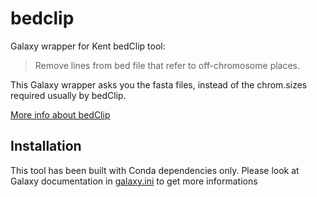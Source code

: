# bedclip
Galaxy wrapper for Kent bedClip tool:
  
  > Remove lines from bed file that refer to off-chromosome places.

This Galaxy wrapper asks you the fasta files,
instead of the chrom.sizes required usually by bedClip.

[More info about bedClip](http://hgdownload.soe.ucsc.edu/admin/exe/linux.x86_64/FOOTER)

## Installation

This tool has been built with Conda dependencies only.
Please look at Galaxy documentation in [galaxy.ini](https://github.com/galaxyproject/galaxy/blob/dev/config/galaxy.ini.sample#L176-L201) to get more informations
